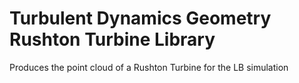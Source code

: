 # Turbulent Dynamics Geometry Rushton Turbine Library

Produces the point cloud of a Rushton Turbine for the LB simulation



